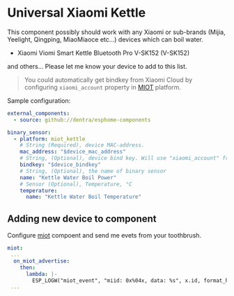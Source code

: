 # Universal Xiaomi Kettle

This component possibly should work with any Xiaomi or sub-brands (Mijia, Yeelight, Qingping, MiaoMiaoce etc...) devices which can boil water.

- Xiaomi Viomi Smart Kettle Bluetooth Pro V-SK152 (V-SK152)

and others... Please let me know your device to add to this list.

> You could automatically get bindkey from Xiaomi Cloud by configuring `xiaomi_account` property in [MIOT](../miot/) platform.

Sample configuration:

```yaml
external_components:
  - source: github://dentra/esphome-components

binary_sensor:
  - platform: miot_kettle
    # String (Required), device MAC-address.
    mac_address: "$device_mac_address"
    # String, (Optional), device bind key. Will use "xiaomi_account" from "miot" if absent to automatically get the bindkey.
    bindkey: "$device_bindkey"
    # String, (Optional), the name of binary sensor
    name: "Kettle Water Boil Power"
    # Sensor (Optional), Temperature, °C
    temperature:
      name: "Kettle Water Boil Temperature"
```

## Adding new device to component

Configure [miot](../miot/) compoent and send me evets from your toothbrush.

```yaml
miot:
 ...
  on_miot_advertise:
    then:
      lambda: |-
        ESP_LOGW("miot_event", "miid: 0x%04x, data: %s", x.id, format_hex_pretty(x.data.data(), x.data.size()).c_str());
 ...
```

